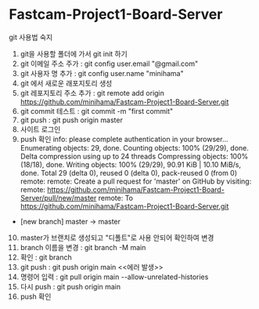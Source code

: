 # Fastcam-Project1-Board-Server

git 사용법 숙지
1. git을 사용할 폴더에 가서 git init 하기
2. git 이메일 주소 주가 : git config user.email "@gmail.com"
3. git 사용자 명 추가 :  git config user.name "minihama"
4. git 에서 새로운 래포지토리 생성
5. git 레포지토리 주소 추가 : git remote add origin https://github.com/minihama/Fastcam-Project1-Board-Server.git
6. git commit 테스트 : git commit -m "first commit"
7. git push :  git push origin master
8. 사이트 로그인
9. push 확인
info: please complete authentication in your browser...
Enumerating objects: 29, done.
Counting objects: 100% (29/29), done.
Delta compression using up to 24 threads
Compressing objects: 100% (18/18), done.
Writing objects: 100% (29/29), 90.91 KiB | 10.10 MiB/s, done.
Total 29 (delta 0), reused 0 (delta 0), pack-reused 0 (from 0)
remote:
remote: Create a pull request for 'master' on GitHub by visiting:
remote:      https://github.com/minihama/Fastcam-Project1-Board-Server/pull/new/master
remote:
To https://github.com/minihama/Fastcam-Project1-Board-Server.git
 * [new branch]      master -> master

10. master가 브랜치로 생성되고 "디폴트"로 사용 안되어 확인하여 변경
11. branch 이름을 변경 : git branch -M main
12. 확인 : git branch
13. git push : git push origin main <<에러 발생>>
14. 명령어 입력 : git pull origin main --allow-unrelated-histories
15. 다시 push : git push origin main
16. push 확인
